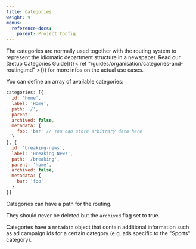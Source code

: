 ```yaml
---
title: Categories
weight: 9
menus:
  reference-docs:
    parent: Project Config
---
```


The categories are normally used together with the routing system to represent the idiomatic department structure in a newspaper. Read our [Setup Categories Guide]({{< ref "/guides/organisation/categories-and-routing.md" >}}) for more infos on the actual use cases.

You can define an array of available categories:
```js
categories: [{
  id: 'home',
  label: 'Home',
  path: '/',
  parent:
  archived: false,
  metadata: {
    foo: 'bar' // You can store arbitrary data here
  }
}, {
  id: 'breaking-news',
  label: 'Breaking News',
  path: '/breaking',
  parent: 'home',
  archived: false,
  metadata: {
    bar: 'foo'
  }
}]
```

Categories can have a path for the routing.

They should never be deleted but the `archived` flag set to true.

Categories have a `metadata` object that contain additional information such as ad campaign ids for a certain category (e.g. ads specific to the "Sports" category).
